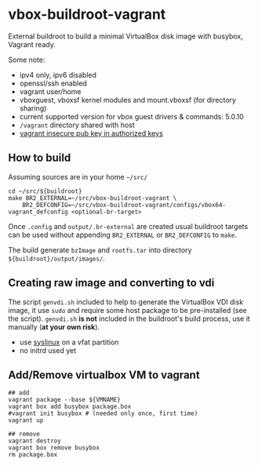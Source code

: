 # vbox-buildroot-vagrant
External buildroot to build a minimal VirtualBox disk image with busybox, Vagrant ready.

Some note:
- ipv4 only, ipv6 disabled
- openssl/ssh enabled
- vagrant user/home
- vboxguest, vboxsf kernel modules and mount.vboxsf (for directory sharing)
- current supported version for vbox guest drivers & commands: 5.0.10
- `/vagrant` directory shared with host
- [vagrant insecure pub key in authorized keys](https://github.com/mitchellh/vagrant/tree/master/keys)


## How to build

Assuming sources are in your home `~/src/`

    cd ~/src/${buildroot}
    make BR2_EXTERNAL=~/src/vbox-buildroot-vagrant \
		BR2_DEFCONFIG=~/src/vbox-buildroot-vagrant/configs/vbox64-vagrant_defconfig <optional-br-target>

Once `.config` and `output/.br-external` are created usual buildroot targets can be used without appending `BR2_EXTERNAL` or `BR2_DEFCONFIG` to `make`.
    
The build generate `bzImage` and `rootfs.tar` into directory `${buildroot}/output/images/`.

## Creating raw image and converting to vdi

The script `genvdi.sh` included to help to generate the VirtualBox VDI disk image, it use `sudo` and require some host package to be pre-installed (see the script).
`genvdi.sh` **is not** included in the buildroot's build process, use it manually (**at your own risk**).

- use [syslinux](http://www.syslinux.org/) on a vfat partition
- no initrd used yet

## Add/Remove virtualbox VM to vagrant

	## add
    vagrant package --base ${VMNAME}
    vagrant box add busybox package.box
    #vagrant init busybox # (needed only once, first time)
    vagrant up

    ## remove
    vagrant destroy
    vagrant box remove busybox
    rm package.box
